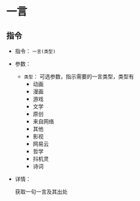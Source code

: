 # 一言

## 指令

- 指令： `一言(类型)`

- 参数：

  - `类型`： 可选参数，指示需要的一言类型，类型有
    - 动画
    - 漫画
    - 游戏
    - 文学
    - 原创
    - 来自网络
    - 其他
    - 影视
    - 网易云
    - 哲学
    - 抖机灵
    - 诗词

- 详情：

  获取一句一言及其出处
